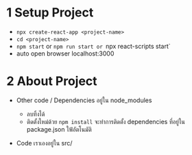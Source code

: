 # 1 Setup Project

- `npx create-react-app <project-name>`
- `cd <project-name>`
- `npm start` or `npm run start or `npx react-scripts start`
- auto open browser localhost:3000

# 2 About Project

- Other code / Dependencies อยู่ใน node_modules

  - ลบทิ้งได้
  - ติดตั้งใหม่ด้วย `npm install` จะทำการติดตั้ง
    dependencies ที่อยู่ใน package.json ใฟ้อัตโนมัติ

- Code เราเองอยู่ใน src/
